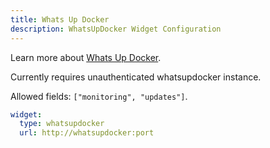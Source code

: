 ```yaml
---
title: Whats Up Docker
description: WhatsUpDocker Widget Configuration
---
```


Learn more about [Whats Up Docker](https://github.com/fmartinou/whats-up-docker).

Currently requires unauthenticated whatsupdocker instance.

Allowed fields: `["monitoring", "updates"]`.

```yaml
widget:
  type: whatsupdocker
  url: http://whatsupdocker:port
```
